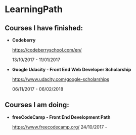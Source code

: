 # LearningPath

## Courses I have finished:
- **Codeberry**

  https://codeberryschool.com/en/
  
  13/10/2017 - 11/01/2017
  
  
- **Google Udacity - Front End Web Developer Scholarship**

  https://www.udacity.com/google-scholarships

  06/11/2017 - 06/02/2018
  


## Courses I am doing:

- **freeCodeCamp - Front End Development Path**

  https://www.freecodecamp.org/
  24/10/2017 -
  
